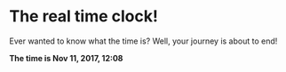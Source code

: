 # The real time clock!

Ever wanted to know what the time is? Well, your journey is about to end!

**The time is Nov 11, 2017, 12:08**